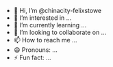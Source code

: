 - 👋 Hi, I’m @chinacity-felixstowe
- 👀 I’m interested in ...
- 🌱 I’m currently learning ...
- 💞️ I’m looking to collaborate on ...
- 📫 How to reach me ...
- 😄 Pronouns: ...
- ⚡ Fun fact: ...

<!---
chinacity-felixstowe/chinacity-felixstowe is a ✨ special ✨ repository because its `README.md` (this file) appears on your GitHub profile.
You can click the Preview link to take a look at your changes.
--->
